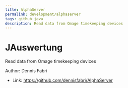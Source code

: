 ```yaml
---
title: AlphaServer
permalink: development/alphaserver
tags: github java
description: Read data from Omage timekeeping devices
---
```


# JAuswertung

Read data from Omage timekeeping devices

Author: Dennis Fabri

- Link: https://github.com/dennisfabri/AlphaServer
